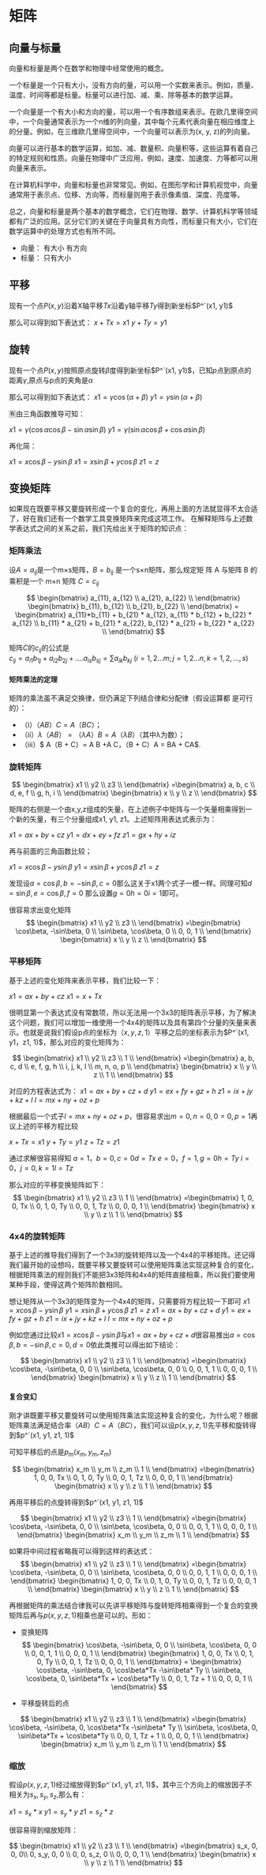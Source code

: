 # 矩阵

## 向量与标量

向量和标量是两个在数学和物理中经常使用的概念。

一个标量是一个只有大小，没有方向的量，可以用一个实数来表示。例如，质量、温度、时间等都是标量。标量可以进行加、减、乘、除等基本的数学运算。

一个向量是一个有大小和方向的量，可以用一个有序数组来表示。在欧几里得空间中，一个向量通常表示为一个n维的列向量，其中每个元素代表向量在相应维度上的分量。例如，在三维欧几里得空间中，一个向量可以表示为(x, y, z)的列向量。

向量可以进行基本的数学运算，如加、减、数量积、向量积等，这些运算有着自己的特定规则和性质。向量在物理中广泛应用，例如，速度、加速度、力等都可以用向量来表示。

在计算机科学中，向量和标量也非常常见。例如，在图形学和计算机视觉中，向量通常用于表示点、位移、方向等，而标量则用于表示像素值、深度、亮度等。

总之，向量和标量是两个基本的数学概念，它们在物理、数学、计算机科学等领域都有广泛的应用。区分它们的关键在于向量具有方向性，而标量只有大小，它们在数学运算中的处理方式也有所不同。

- 向量： 有大小 有方向
- 标量： 只有大小

## 平移
现有一个点$P(x, y)$沿着X轴平移$Tx$沿着y轴平移$Ty$得到新坐标$P^`(x1, y1)$

那么可以得到如下表达式：
$x + Tx = x1$
$y + Ty = y1$

## 旋转
现有一个点$P(x, y)$按照原点旋转$\beta$度得到新坐标$P^`(x1, y1)$，已知$p$点到原点的距离$\gamma$,原点与p点的夹角是$\alpha$

那么可以得到如下表达式：
$x1 = \gamma\cos(\alpha + \beta)$
$y1 = \gamma\sin(\alpha + \beta)$

🈶由三角函数推导可知：

$x1 = \gamma(\cos\alpha\cos\beta - \sin\alpha\sin\beta)$
$y1 = \gamma(\sin\alpha\cos\beta + \cos\alpha\sin\beta)$

再化简：

$x1 = x\cos\beta - y\sin\beta$
$x1 = x\sin\beta + y\cos\beta$
$z1 = z$



## 变换矩阵

如果现在既要平移又要旋转形成一个复合的变化，再用上面的方法就显得不太合适了，好在我们还有一个数学工具变换矩阵来完成这项工作。
在解释矩阵与上述数学表达式之间的关系之前，我们先给出关于矩阵的知识点：

### 矩阵乘法

设$A=a_{ij}$是一个m×s矩阵，$B=b_{ij}$ 是一个s×n矩阵，那么规定矩
阵 A 与矩阵 B 的乘积是一个 m×n 矩阵 $C =c_{ij}$

$$
\begin{bmatrix}
 a_{11}, a_{12} \\
 a_{21}, a_{22} \\
 \end{bmatrix}
 \begin{bmatrix}
 b_{11}, b_{12} \\
 b_{21}, b_{22} \\
 \end{bmatrix} 
 = \begin{bmatrix}
 a_{11}*b_{11} + b_{21} * a_{12}, a_{11} * b_{12} + b_{22} *  a_{12} \\
 b_{11} * a_{21} + b_{21} * a_{22}, b_{12} * a_{21} + b_{22} * a_{22} \\
 \end{bmatrix}
$$

矩阵$C$的$c_{ij}$的公式是 \
$c_{ij} = a_{i1}b_{1j}+a_{i2}b_{2j}+....a_{is}b_{sj} = \displaystyle\sum a_{ik}b_{kj} \ (i = 1, 2 ... m; j = 1, 2 ... n, k = 1, 2, ..., s)$ 

#### 矩阵乘法的定理

矩阵的乘法虽不满足交换律，但仍满足下列结合律和分配律（假设运算都 是可行的）： 
- （i）$（A B）C = A（B C）$； 
- （ii）$λ（A B）=（λA）B = A（λB）$（其中λ为数）； 
- （iii）$ A（B + C）= A B +A C，（B + C）A = BA + CA$.

### 旋转矩阵

$$
\begin{bmatrix}
 x1 \\
 y2 \\
 z3 \\
 \end{bmatrix}
 =\begin{bmatrix}
 a, b, c \\
 d, e, f \\
 g, h, i \\
 \end{bmatrix} 
  \begin{bmatrix}
 x \\
 y \\
 z \\
 \end{bmatrix}
$$

矩阵的右侧是一个由x,y,z组成的矢量，在上述例子中矩阵与一个矢量相乘得到一个新的矢量，有三个分量组成x1, y1, z1。上述矩阵用表达式表示为：

$x1 = ax + by + cz$
$y1 = dx + ey + fz$
$z1 = gx + hy + iz$

再与前面的三角函数比较；

$x1 = x\cos\beta - y\sin\beta$
$y1 = x\sin\beta + y\cos\beta$
$z1 = z$

发现设$a = \cos\beta, b = -\sin\beta, c = 0$那么这关于x1两个式子一模一样。同理可知$d = \sin\beta, e = \cos\beta, f = 0$ 那么设置$g = 0 h = 0 i = 1$即可。

很容易求出变化矩阵
$$
\begin{bmatrix}
 x1 \\
 y2 \\
 z3 \\
 \end{bmatrix}
 =\begin{bmatrix}
 \cos\beta, -\sin\beta, 0 \\
 \sin\beta, \cos\beta, 0 \\
 0, 0, 1 \\
 \end{bmatrix} 
  \begin{bmatrix}
 x \\
 y \\
 z \\
 \end{bmatrix}
$$


### 平移矩阵

基于上述的变化矩阵来表示平移，我们比较一下：

$x1 = ax + by + cz$
$x1 = x + Tx$

很明显第一个表达式没有常数项，所以无法用一个3x3的矩阵表示平移，为了解决这个问题，我们可以增加一维使用一个4x4的矩阵以及具有第四个分量的矢量来表示。也就是说我们假设p点的坐标为$（x,y,z,1）$平移之后的坐标表示为$P^`(x1, y1，z1, 1)$，那么对应的变化矩阵为：

$$
\begin{bmatrix}
 x1 \\
 y2 \\
 z3 \\
 1 \\ 
 \end{bmatrix}
 =\begin{bmatrix}
 a, b, c, d \\
 e, f, g, h \\
 i, j, k, l \\
 m, n, o, p \\
 \end{bmatrix} 
  \begin{bmatrix}
 x \\
 y \\
 z \\
 1 \\
 \end{bmatrix}
$$

对应的方程表达式为：
$x1 = ax + by + cz + d$
$y1 = ex + fy + gz + h$
$z1 = ix + jy + kz + l$
$l = mx + ny + oz + p$

根据最后一个式子$l = mx + ny + oz + p$，很容易求出$m = 0, n = 0, 0 = 0, p = 1$再议上述的平移方程比较

$x + Tx = x1$
$y + Ty = y1$
$z + Tz = z1$

通过求解很容易得知 
$a = 1， b = 0, c = 0 d = Tx$
$e = 0， f = 1, g = 0 h = Ty$
$i = 0， j = 0, k = 1 l = Tz$

那么对应的平移变换矩阵如下：
$$
\begin{bmatrix}
 x1 \\
 y2 \\
 z3 \\
 1 \\ 
 \end{bmatrix}
 =\begin{bmatrix}
 1, 0, 0, Tx \\
 0, 1, 0, Ty \\
 0, 0, 1, Tz \\
 0, 0, 0, 1 \\
 \end{bmatrix} 
  \begin{bmatrix}
 x \\
 y \\
 z \\
 1 \\
 \end{bmatrix}
$$

### 4x4的旋转矩阵

基于上述的推导我们得到了一个3x3的旋转矩阵以及一个4x4的平移矩阵。还记得我们最开始的设想吗，既要平移又要旋转可以使用矩阵乘法实现这种复合的变化，根据矩阵乘法的规则我们不能把3x3矩阵和4x4的矩阵直接相乘，所以我们要使用某种手段，使得这两个矩阵阶数相同。

想让矩阵从一个3x3的矩阵变为一个4x4的矩阵，只需要将方程比较一下即可
$x1 = x\cos\beta - y\sin\beta$
$y1 = x\sin\beta + y\cos\beta$
$z1 = z$
$x1 = ax + by + cz + d$
$y1 = ex + fy + gz + h$
$z1 = ix + jy + kz + l$
$l = mx + ny + oz + p$

例如您通过比较$x1 = x\cos\beta - y\sin\beta$与$x1 = ax + by + cz + d$很容易推出$a = \cos\beta, b = -\sin\beta, c = 0, d = 0$依此类推可以得出如下结论：

$$
\begin{bmatrix}
 x1 \\
 y2 \\
 z3 \\
 1 \\ 
 \end{bmatrix}
 =\begin{bmatrix}
 \cos\beta, -\sin\beta, 0, 0 \\
 \sin\beta, \cos\beta, 0, 0 \\
 0, 0, 1, 1 \\
 0, 0, 0, 1 \\
 \end{bmatrix} 
  \begin{bmatrix}
 x \\
 y \\
 z \\
 1 \\
 \end{bmatrix}
$$

#### 复合变幻

刚才讲既要平移又要旋转可以使用矩阵乘法实现这种复合的变化，为什么呢？根据矩阵乘法满足结合率$（A B）C = A（B C）$，我们可以设$p(x, y, z, 1)$先平移和旋转得到$p^`(x1, y1, z1, 1)$

可知平移后的点是$p_m(x_m, y_m, z_m)$

$$
\begin{bmatrix}
 x_m \\
 y_m \\
 z_m \\
 1 \\ 
 \end{bmatrix}
 =\begin{bmatrix}
 1, 0, 0, Tx \\
 0, 1, 0, Ty \\
 0, 0, 1, Tz \\
 0, 0, 0, 1 \\
 \end{bmatrix} 
  \begin{bmatrix}
 x \\
 y \\
 z \\
 1 \\
 \end{bmatrix}
$$

再用平移后的点旋转得到$p^`(x1, y1, z1, 1)$

$$
\begin{bmatrix}
 x1 \\
 y2 \\
 z3 \\
 1 \\ 
 \end{bmatrix}
 =\begin{bmatrix}
 \cos\beta, -\sin\beta, 0, 0 \\
 \sin\beta, \cos\beta, 0, 0 \\
 0, 0, 1, 1 \\
 0, 0, 0, 1 \\
 \end{bmatrix} 
  \begin{bmatrix}
 x_m \\
 y_m \\
 z_m \\
 1 \\
 \end{bmatrix}
$$

如果将中间过程省略我可以得到这样的表达式：
$$
\begin{bmatrix}
 x1 \\
 y2 \\
 z3 \\
 1 \\ 
 \end{bmatrix}
 =\begin{bmatrix}
 \cos\beta, -\sin\beta, 0, 0 \\
 \sin\beta, \cos\beta, 0, 0 \\
 0, 0, 1, 1 \\
 0, 0, 0, 1 \\
 \end{bmatrix} 
  \begin{bmatrix}
 1, 0, 0, Tx \\
 0, 1, 0, Ty \\
 0, 0, 1, Tz \\
 0, 0, 0, 1 \\
 \end{bmatrix} 
  \begin{bmatrix}
 x \\
 y \\
 z \\
 1 \\
 \end{bmatrix}
$$

再根据矩阵的乘法结合律我可以先讲平移矩阵与旋转矩阵相乘得到一个复合的变换矩阵后再与$p(x, y, z, 1)$相乘也是可以的。形如：

- 变换矩阵
$$
\begin{bmatrix}
 \cos\beta, -\sin\beta, 0, 0 \\
 \sin\beta, \cos\beta, 0, 0 \\
 0, 0, 1, 1 \\
 0, 0, 0, 1 \\
 \end{bmatrix} 
  \begin{bmatrix}
 1, 0, 0, Tx \\
 0, 1, 0, Ty \\
 0, 0, 1, Tz \\
 0, 0, 0, 1 \\
 \end{bmatrix} = 
 \begin{bmatrix}
 \cos\beta, -\sin\beta, 0, \cos\beta*Tx -\sin\beta* Ty \\
 \sin\beta, \cos\beta, 0, \sin\beta*Tx + \cos\beta*Ty \\
 0, 0, 1, Tz + 1 \\
 0, 0, 0, 1 \\
 \end{bmatrix}
 $$

- 平移旋转后的点

$$
\begin{bmatrix}
 x1 \\
 y2 \\
 z3 \\
 1 \\ 
 \end{bmatrix}
 =\begin{bmatrix}
 \cos\beta, -\sin\beta, 0, \cos\beta*Tx -\sin\beta* Ty \\
 \sin\beta, \cos\beta, 0, \sin\beta*Tx + \cos\beta*Ty \\
 0, 0, 1, Tz + 1 \\
 0, 0, 0, 1 \\
 \end{bmatrix}
  \begin{bmatrix}
 x_m \\
 y_m \\
 z_m \\
 1 \\
 \end{bmatrix}
$$


### 缩放

假设$p(x, y, z, 1)$经过缩放得到$p^`(x1, y1, z1, 1)$，其中三个方向上的缩放因子不相关为$s_x, s_y, s_z$,那么有：

$x1 = s_x * x$
$y1 = s_y * y$
$z1 = s_z * z$

很容易得到缩放矩阵：

$$
\begin{bmatrix}
 x1 \\
 y2 \\
 z3 \\
 1 \\ 
 \end{bmatrix}
 =\begin{bmatrix}
 s_x, 0, 0, 0\\
 0, s_y, 0, 0 \\
 0, 0, s_z, 0 \\
 0, 0, 0, 1 \\
 \end{bmatrix}
  \begin{bmatrix}
 x \\
 y \\
 z \\
 1 \\
 \end{bmatrix}
$$

